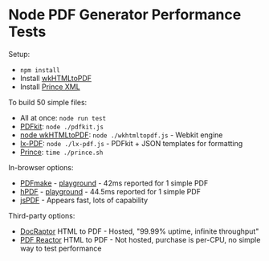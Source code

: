 # Node PDF Generator Performance Tests

Setup:
* `npm install`
* Install [wkHTMLtoPDF](http://wkhtmltopdf.org/downloads.html)
* Install [Prince XML](http://www.princexml.com/download/)

To build 50 simple files:
* All at once: `node run test`
* [PDFkit](http://pdfkit.org/): `node ./pdfkit.js`
* [node wkHTMLtoPDF](https://www.npmjs.com/package/wkhtmltopdf): `node ./wkhtmltopdf.js` - Webkit engine
* [lx-PDF](https://github.com/litixsoft/lx-pdf): `node ./lx-pdf.js` - PDFkit + JSON templates for formatting
* [Prince](http://www.princexml.com/doc/): `time ./prince.sh`
<!-- * [PDFMake](https://github.com/bpampuch/pdfmake): `node ./pdfmake.js` -->

In-browser options:
* [PDFmake](https://github.com/bpampuch/pdfmake) - [playground](http://pdfmake.org/playground.html) - 42ms reported for 1 simple PDF
* [hPDF](https://github.com/manuels/hpdf.js) - [playground](http://manuels.github.io/hpdf.js/) - 44.5ms reported for 1 simple PDF
* [jsPDF](https://parall.ax/products/jspdf) - Appears fast, lots of capability

Third-party options:
* [DocRaptor](http://docraptor.com/) HTML to PDF - Hosted, "99.99% uptime, infinite throughput"
* [PDF Reactor](http://www.pdfreactor.com/) HTML to PDF - Not hosted, purchase is per-CPU, no simple way to test performance